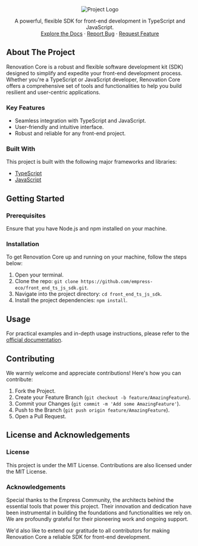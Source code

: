 <div align="center">
  <img src="https://grow.empress.eco/uploads/default/original/2X/1/1f1e1044d3864269d2a613577edb9763890422ab.png" alt="Project Logo">
  <p>
    A powerful, flexible SDK for front-end development in TypeScript and JavaScript.
    <br />
    <a href="https://renovation.leam.dev/">Explore the Docs</a>
    ·
    <a href="https://github.com/empress-eco/front_end_ts_js_sdk/issues">Report Bug</a>
    ·
    <a href="https://github.com/empress-eco/front_end_ts_js_sdk/issues/new">Request Feature</a>
  </p>
</div>

## About The Project

Renovation Core is a robust and flexible software development kit (SDK) designed to simplify and expedite your front-end development process. Whether you're a TypeScript or JavaScript developer, Renovation Core offers a comprehensive set of tools and functionalities to help you build resilient and user-centric applications.

### Key Features
- Seamless integration with TypeScript and JavaScript.
- User-friendly and intuitive interface.
- Robust and reliable for any front-end project.

### Built With
This project is built with the following major frameworks and libraries:
- [TypeScript](https://www.typescriptlang.org/)
- [JavaScript](https://developer.mozilla.org/en-US/docs/Web/JavaScript)

## Getting Started

### Prerequisites
Ensure that you have Node.js and npm installed on your machine.

### Installation
To get Renovation Core up and running on your machine, follow the steps below:

1. Open your terminal.
2. Clone the repo: `git clone https://github.com/empress-eco/front_end_ts_js_sdk.git`.
3. Navigate into the project directory: `cd front_end_ts_js_sdk`.
4. Install the project dependencies: `npm install`.

## Usage
For practical examples and in-depth usage instructions, please refer to the [official documentation](https://renovation.leam.dev/).

## Contributing
We warmly welcome and appreciate contributions! Here's how you can contribute:

1. Fork the Project.
2. Create your Feature Branch (`git checkout -b feature/AmazingFeature`).
3. Commit your Changes (`git commit -m 'Add some AmazingFeature'`).
4. Push to the Branch (`git push origin feature/AmazingFeature`).
5. Open a Pull Request.

## License and Acknowledgements

### License
This project is under the MIT License. Contributions are also licensed under the MIT License.

### Acknowledgements
Special thanks to the Empress Community, the architects behind the essential tools that power this project. Their innovation and dedication have been instrumental in building the foundations and functionalities we rely on. We are profoundly grateful for their pioneering work and ongoing support.

We'd also like to extend our gratitude to all contributors for making Renovation Core a reliable SDK for front-end development.